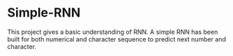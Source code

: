 # Simple-RNN
This project gives a basic understanding of RNN. A simple RNN has been built for both numerical and character sequence to predict next number and character.
